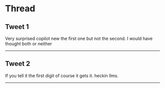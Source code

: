 # Thread

## Tweet 1

Very surprised copilot new the first one but not the second. I would have thought both or neither

---

## Tweet 2

If you tell it the first digit of course it gets it. heckin llms.

---

